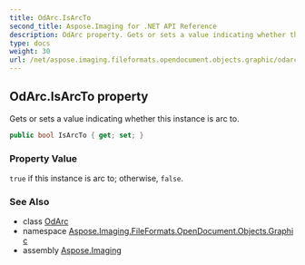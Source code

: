 ```yaml
---
title: OdArc.IsArcTo
second_title: Aspose.Imaging for .NET API Reference
description: OdArc property. Gets or sets a value indicating whether this instance is arc to
type: docs
weight: 30
url: /net/aspose.imaging.fileformats.opendocument.objects.graphic/odarc/isarcto/
---
```

## OdArc.IsArcTo property

Gets or sets a value indicating whether this instance is arc to.

```csharp
public bool IsArcTo { get; set; }
```

### Property Value

`true` if this instance is arc to; otherwise, `false`.

### See Also

* class [OdArc](../)
* namespace [Aspose.Imaging.FileFormats.OpenDocument.Objects.Graphic](../../odarc/)
* assembly [Aspose.Imaging](../../../)


